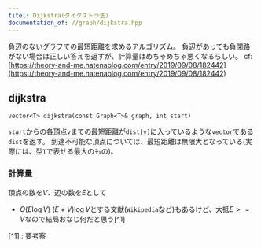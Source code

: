 ```yaml
---
titel: Dijkstra(ダイクストラ法)
documentation_of: //graph/dijkstra.hpp
---
```


負辺のないグラフでの最短距離を求めるアルゴリズム。
負辺があっても負閉路がない場合は正しい答えを返すが、計算量はめちゃめちゃ悪くなるらしい。
cf: [https://theory-and-me.hatenablog.com/entry/2019/09/08/182442](https://theory-and-me.hatenablog.com/entry/2019/09/08/182442)

## dijkstra
```
vector<T> dijkstra(const Graph<T>& graph, int start)
```

`start`からの各頂点`v`までの最短距離が`dist[v]`に入っているような`vector`である`dist`を返す。
到達不可能な頂点については、最短距離は無限大となっている(実際には、型`T`で表せる最大のもの)。


### 計算量
頂点の数を$V$、辺の数を$E$として

- $O(E \log V)$ $(E+V) \log V$とする文献(`Wikipedia`など)もあるけど、大抵$E >= V$なので結局おなじ何だと思う[^1]

[^1] : 要考察